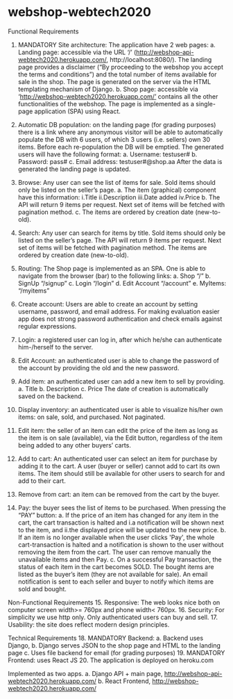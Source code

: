 # webshop-webtech2020

Functional Requirements

1. MANDATORY Site architecture: The application have 2 web pages:
a. Landing page: accessible via the URL ‘/’ (http://webshop-api-webtech2020.herokuapp.com/, http://localhost:8080/). The landing page provides a disclaimer (“By proceeding to the webshop you accept the terms and conditions”) and the total number of items available for sale in the shop. The page is generated on the server via the HTML templating mechanism of Django.
b. Shop page: accessible via ‘http://webshop-webtech2020.herokuapp.com/’ contains all the other functionalities of the webshop. The page is implemented as a single-page application (SPA) using React.

2. Automatic DB population: on the landing page (for grading purposes) there is a link where any anonymous visitor will be able to automatically populate the DB with 6 users, of which 3 users (i.e. sellers) own 30 items. Before each re-population the DB will be emptied. The generated users will have the following format:
a. Username: testuser#
b. Password: pass#
c. Email address: testuser#@shop.aa
After the data is generated the landing page is updated.

3. Browse: Any user can see the list of items for sale. Sold items should only be listed on the seller’s page.
a. The item (graphical) component have this information:
i.Title
ii.Description
iii.Date added
iv.Price
b. The API will return 9 items per request. Next set of items will be fetched with pagination method.
c. The items are ordered by creation date (new-to-old).

4. Search: Any user can search for items by title. Sold items should only be listed on the seller’s page.
The API will return 9 items per request. Next set of items will be fetched with pagination method. The items are ordered by creation date (new-to-old).

5. Routing: The Shop page is implemented as an SPA. One is able to navigate from the browser (bar) to the following links:
a. Shop “/”
b. SignUp “/signup”
c. Login “/login”
d. Edit Account “/account”
e. MyItems: “/myitems”

6. Create account: Users are able to create an account by setting username, password, and email address. For making evaluation easier app does not strong password authentication and check emails against regular expressions.

7. Login: a registered user can log in, after which he/she can authenticate him-/herself to the server.

8. Edit Account: an authenticated user is able to change the password of the account by providing the old and the new password.

9. Add item: an authenticated user can add a new item to sell by providing.
a. Title
b. Description
c. Price
The date of creation is automatically saved on the backend.

10. Display inventory: an authenticated user is able to visualize his/her own items: on sale, sold, and purchased. Not paginated. 

11. Edit item: the seller of an item can edit the price of the item as long as the item is on sale (available), via the Edit button, regardless of the item being added to any other buyers’ carts.

12. Add to cart: An authenticated user can select an item for purchase by adding it to the cart. A user (buyer or seller) cannot add to cart its own items. The item should still be available for other users to search for and add to their cart.

13. Remove from cart: an item can be removed from the cart by the buyer.

14. Pay: the buyer sees the list of items to be purchased. When pressing the “PAY” button:
a. If the price of an item has changed for any item in the cart, the cart transaction is halted and
i.a notification will be shown next to the item, and
ii.the displayed price will be updated to the new price.
b. If an item is no longer available when the user clicks 'Pay', the whole cart-transaction is halted and a notification is shown to the user without removing the item from the cart. The user can remove manually the unavailable items and then Pay.
c. On a successful Pay transaction, the status of each item in the cart becomes SOLD. The bought items are listed as the buyer’s item (they are not available for sale). An email notification is sent to each seller and buyer to notify which items are sold and bought.


Non-Functional Requirements
15. Responsive: The web looks nice both on computer screen width>= 760px and phone width< 760px.
16. Security: For simplicity we use http only. Only authenticated users can buy and sell.
17. Usability: the site does reflect modern design principles.


Technical Requirements
18. MANDATORY Backend:
a. Backend uses Django,
b. Django serves JSON to the shop page and HTML to the landing page
c. Uses file backend for email (for grading purposes)
19. MANDATORY Frontend: uses React JS
20. The application is deployed on heroku.com

Implemented as two apps. 
a.	Django API + main page, 
http://webshop-api-webtech2020.herokuapp.com/
b.	React Frontend, 
http://webshop-webtech2020.herokuapp.com/
